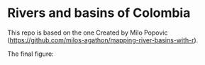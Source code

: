 # Rivers and basins of Colombia

This repo is based on the one Created by Milo Popovic (https://github.com/milos-agathon/mapping-river-basins-with-r).

The final figure:

